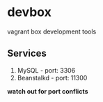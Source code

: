# devbox
vagrant box development tools

## Services
1. MySQL - port: 3306
1. Beanstalkd - port: 11300

__watch out for port conflicts__

